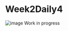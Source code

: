 # Week2Daily4
![image](https://user-images.githubusercontent.com/44408502/47938678-3852c800-debb-11e8-972d-807992dab9a5.png)
Work in progress
